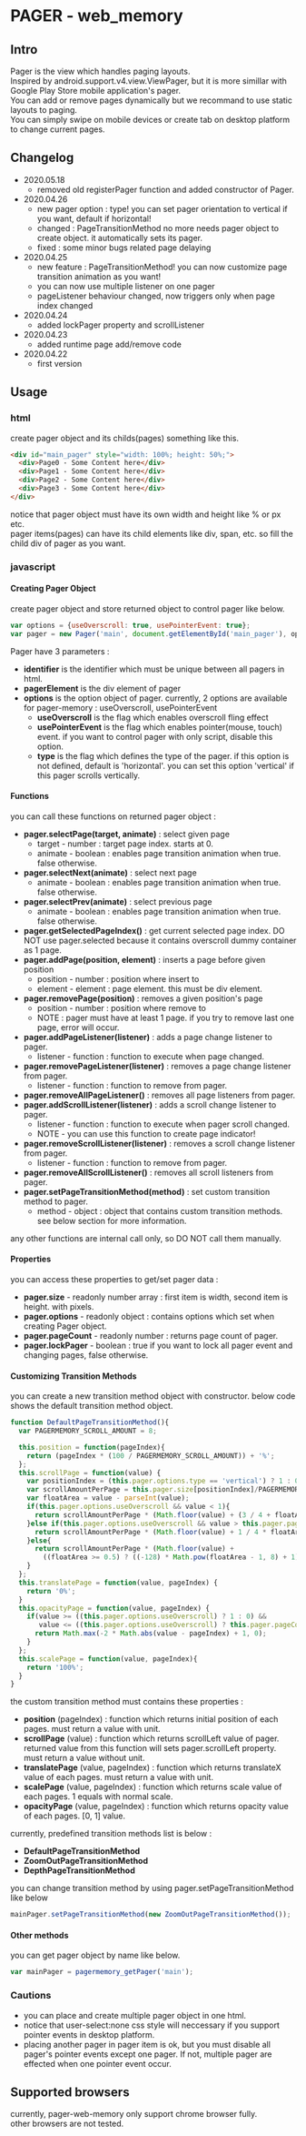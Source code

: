 # PAGER - web_memory
## Intro
Pager is the view which handles paging layouts.   
Inspired by android.support.v4.view.ViewPager, but it is more simillar with Google Play Store mobile application's pager.   
You can add or remove pages dynamically but we recommand to use static layouts to paging.   
You can simply swipe on mobile devices or create tab on desktop platform to change current pages.   

## Changelog
- 2020.05.18
  - removed old registerPager function and added constructor of Pager.
- 2020.04.26
  - new pager option : type! you can set pager orientation to vertical if you want, default if horizontal!
  - changed : PageTransitionMethod no more needs pager object to create object. it automatically sets its pager.
  - fixed : some minor bugs related page delaying
- 2020.04.25
  - new feature : PageTransitionMethod! you can now customize page transition animation as you want!
  - you can now use multiple listener on one pager
  - pageListener behaviour changed, now triggers only when page index changed
- 2020.04.24
  - added lockPager property and scrollListener
- 2020.04.23
  - added runtime page add/remove code
- 2020.04.22
  - first version

## Usage
### html
create pager object and its childs(pages) something like this.

```html
<div id="main_pager" style="width: 100%; height: 50%;">   
  <div>Page0 - Some Content here</div>   
  <div>Page1 - Some Content here</div>   
  <div>Page2 - Some Content here</div>   
  <div>Page3 - Some Content here</div>   
</div>   
```

notice that pager object must have its own width and height like % or px etc.   
pager items(pages) can have its child elements like div, span, etc. so fill the child div of pager as you want.   
### javascript
#### Creating Pager Object
create pager object and store returned object to control pager like below.   
```javascript
var options = {useOverscroll: true, usePointerEvent: true};   
var pager = new Pager('main', document.getElementById('main_pager'), options);
```

Pager have 3 parameters :
- __identifier__ is the identifier which must be unique between all pagers in html.
- __pagerElement__ is the div element of pager
- __options__ is the option object of pager. currently, 2 options are available for pager-memory : useOverscroll, usePointerEvent
  - __useOverscroll__ is the flag which enables overscroll fling effect
  - __usePointerEvent__ is the flag which enables pointer(mouse, touch) event. if you want to control pager with only script, disable this option.
  - __type__ is the flag which defines the type of the pager. if this option is not defined, default is 'horizontal'. you can set this option 'vertical' if this pager scrolls vertically.

#### Functions
you can call these functions on returned pager object :   
- __pager.selectPage(target, animate)__ : select given page
  - target - number : target page index. starts at 0.
  - animate - boolean : enables page transition animation when true. false otherwise.
- __pager.selectNext(animate)__ : select next page
  - animate - boolean : enables page transition animation when true. false otherwise.
- __pager.selectPrev(animate)__ : select previous page
  - animate - boolean : enables page transition animation when true. false otherwise.
- __pager.getSelectedPageIndex()__ : get current selected page index. DO NOT use pager.selected because it contains overscroll dummy container as 1 page.
- __pager.addPage(position, element)__ : inserts a page before given position
  - position - number : position where insert to
  - element - element : page element. this must be div element.
- __pager.removePage(position)__ : removes a given position's page
  - position - number : position where remove to
  - NOTE : pager must have at least 1 page. if you try to remove last one page, error will occur.
- __pager.addPageListener(listener)__ : adds a page change listener to pager.
  - listener - function : function to execute when page changed.
- __pager.removePageListener(listener)__ : removes a page change listener from pager.
  - listener - function : function to remove from pager.
- __pager.removeAllPageListener()__ : removes all page listeners from pager.
- __pager.addScrollListener(listener)__ : adds a scroll change listener to pager.
  - listener - function : function to execute when pager scroll changed.
  - NOTE - you can use this function to create page indicator!
- __pager.removeScrollListener(listener)__ : removes a scroll change listener from pager.
  - listener - function : function to remove from pager.
- __pager.removeAllScrollListener()__ : removes all scroll listeners from pager.
- __pager.setPageTransitionMethod(method)__ : set custom transition method to pager.
  - method - object : object that contains custom transition methods. see below section for more information.

any other functions are internal call only, so DO NOT call them manually.      

#### Properties
you can access these properties to get/set pager data :
- __pager.size__ - readonly number array : first item is width, second item is height. with pixels.
- __pager.options__ - readonly object : contains options which set when creating Pager object.
- __pager.pageCount__ - readonly number : returns page count of pager.
- __pager.lockPager__ - boolean : true if you want to lock all pager event and changing pages, false otherwise.   

#### Customizing Transition Methods
you can create a new transition method object with constructor.
below code shows the default transition method object.
```javascript
function DefaultPageTransitionMethod(){
  var PAGERMEMORY_SCROLL_AMOUNT = 8;

  this.position = function(pageIndex){
    return (pageIndex * (100 / PAGERMEMORY_SCROLL_AMOUNT)) + '%';
  };
  this.scrollPage = function(value) {
    var positionIndex = (this.pager.options.type == 'vertical') ? 1 : 0;
    var scrollAmountPerPage = this.pager.size[positionIndex]/PAGERMEMORY_SCROLL_AMOUNT;
    var floatArea = value - parseInt(value);
    if(this.pager.options.useOverscroll && value < 1){
      return scrollAmountPerPage * (Math.floor(value) + (3 / 4 + floatArea / 4));
    }else if(this.pager.options.useOverscroll && value > this.pager.pageCount - 2){
      return scrollAmountPerPage * (Math.floor(value) + 1 / 4 * floatArea);
    }else{
      return scrollAmountPerPage * (Math.floor(value) +
        ((floatArea >= 0.5) ? ((-128) * Math.pow(floatArea - 1, 8) + 1) : 128 * Math.pow(floatArea, 8)));
    }
  };
  this.translatePage = function(value, pageIndex) {
    return '0%';
  }
  this.opacityPage = function(value, pageIndex) {
    if(value >= ((this.pager.options.useOverscroll) ? 1 : 0) &&
       value <= ((this.pager.options.useOverscroll) ? this.pager.pageCount - 2 : this.pager.pageCount - 1)){
      return Math.max(-2 * Math.abs(value - pageIndex) + 1, 0);
    }
  };
  this.scalePage = function(value, pageIndex){
    return '100%';
  }
}
```
the custom transition method must contains these properties :
- __position__ (pageIndex) : function which returns initial position of each pages. must return a value with unit.
- __scrollPage__ (value) : function which returns scrollLeft value of pager. returned value from this function will sets pager.scrollLeft property. must return a value without unit.
- __translatePage__ (value, pageIndex) : function which returns translateX value of each pages. must return a value with unit.
- __scalePage__ (value, pageIndex) : function which returns scale value of each pages. 1 equals with normal scale.
- __opacityPage__ (value, pageIndex) : function which returns opacity value of each pages. [0, 1] value.

currently, predefined transition methods list is below :
- __DefaultPageTransitionMethod__
- __ZoomOutPageTransitionMethod__
- __DepthPageTransitionMethod__   

you can change transition method by using pager.setPageTransitionMethod like below
```javascript
mainPager.setPageTransitionMethod(new ZoomOutPageTransitionMethod());
```

#### Other methods
you can get pager object by name like below.
```javascript
var mainPager = pagermemory_getPager('main');
```

### Cautions
- you can place and create multiple pager object in one html.   
- notice that user-select:none css style will neccessary if you support pointer events in desktop platform.   
- placing another pager in pager item is ok, but you must disable all pager's pointer events except one pager. If not, multiple pager are effected when one pointer event occur.

## Supported browsers
currently, pager-web-memory only support chrome browser fully.   
other browsers are not tested.
